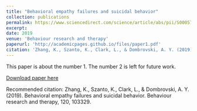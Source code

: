 ```yaml
---
title: "Behavioral empathy failures and suicidal behavior"
collection: publications
permalink: https://www.sciencedirect.com/science/article/abs/pii/S0005796718301724
excerpt: 
date: 2019
venue: 'Behaviour research and therapy'
paperurl: 'http://academicpages.github.io/files/paper1.pdf'
citation: 'Zhang, K., Szanto, K., Clark, L., & Dombrovski, A. Y. (2019). Behavioral empathy failures and suicidal behavior. Behaviour research and therapy, 120, 103329.'
---
```

This paper is about the number 1. The number 2 is left for future work.

[Download paper here](http://academicpages.github.io/files/paper1.pdf)

Recommended citation: Zhang, K., Szanto, K., Clark, L., & Dombrovski, A. Y. (2019). Behavioral empathy failures and suicidal behavior. Behaviour research and therapy, 120, 103329.
